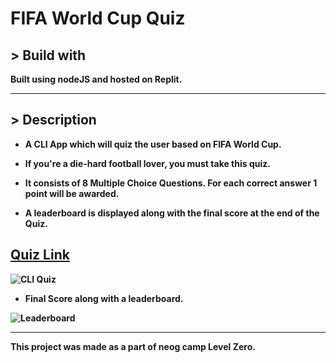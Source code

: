 # <strong>FIFA World Cup Quiz<strong>

## <strong>> Build with
Built using nodeJS and hosted on Replit.

---

## <strong>> Description

* A CLI App which will quiz the user based on FIFA World Cup.

* If you're a die-hard football lover, you must take this quiz.

* It consists of 8  Multiple Choice Questions. For each correct answer 1 point will be awarded.

* A leaderboard is displayed along with the final score at the end of the Quiz.

## [Quiz Link](https://replit.com/@SarveshShirude/markTwo-levelZero?embed=1&output=1)


![CLI Quiz](https://user-images.githubusercontent.com/102407237/212712278-ec14465d-a409-43a0-ae98-46f0403c915a.png)

* Final Score along with a leaderboard.

![Leaderboard](https://user-images.githubusercontent.com/102407237/212712582-69cb99a9-c2dc-44b2-bc49-ab5fc9376ea5.png)

---

**This project was made as a part of neog camp Level Zero.**










